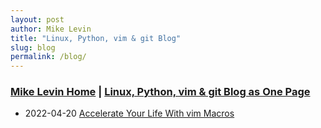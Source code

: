 ```yaml
---
layout: post
author: Mike Levin
title: "Linux, Python, vim & git Blog"
slug: blog
permalink: /blog/
---
```


### [Mike Levin Home](/) | [Linux, Python, vim & git Blog as One Page](/journal/)



- 2022-04-20 [Accelerate Your Life With vim Macros](/blog/accelerate-your-life-with-vim-macros/)